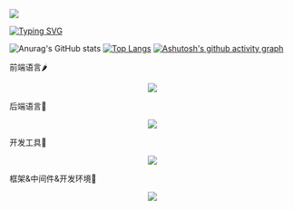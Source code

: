<p>
  <img src="https://capsule-render.vercel.app/api?type=venom&color=0:EEFF00,100:a82da8&height=200&section=header&text=MaplePlus%20Github&fontColor=55ff55&fontSize=90&&animation=fadeIn&&textBg=false&stroke=00FFFF&strokeWidth=3" />
</p>
<a href="https://git.io/typing-svg"><img src="https://readme-typing-svg.demolab.com?font=Irish+Grover&size=50&duration=2000&pause=1000&color=6147F7&center=%E7%9C%9F%E7%9A%84&vCenter=%E7%9C%9F%E7%9A%84&repeat=%E7%9C%9F%E7%9A%84&random=%E7%9C%9F%E7%9A%84&width=1000&height=80&lines=Welcome+to+Mapleplus!+This+is+my+Github" alt="Typing SVG" /></a>

![Anurag's GitHub stats](https://github-readme-stats.vercel.app/api?username=mapleplus&count_private=true&show_icons=true&theme=yeblu&hide_title=false&rank_icon=github&line_height=55&include_all_commits=true&number_formatshort&border_radius=4.5&card_width=10)
[![Top Langs](https://github-readme-stats.vercel.app/api/top-langs/?username=mapleplus&theme=ambient_gradient&layout=pie&hide_title=false)](https://github.com/anuraghazra/github-readme-stats)
[![Ashutosh's github activity graph](https://github-readme-activity-graph.vercel.app/graph?username=mapleplus&theme=merko)](https://github.com/ashutosh00710/github-readme-activity-graph)

<p>前端语言🌶️</p>
<p align="center">
  <a href="https://skillicons.dev">
    <img src="https://skillicons.dev/icons?i=html,css,js,ts" />
  </a>
</p>
<p>后端语言🌟</p>
<p align="center">
  <a href="https://skillicons.dev">
    <img src="https://skillicons.dev/icons?i=c,cpp,java,go" />
  </a>
</p>
<p>开发工具🤯</p>
<p align="center">
  <a href="https://skillicons.dev">
    <img src="https://skillicons.dev/icons?i=idea,vscode" />
  </a>
</p>
<p>框架&中间件&开发环境🍁</p>
<p align="center">
  <a href="https://skillicons.dev">
    <img src="https://skillicons.dev/icons?i=vue,spring,redis,mysql,elasticsearch,rocket,linux,docker,kubernetes" />
  </a>
</p>


